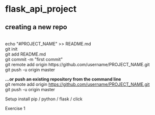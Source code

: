 # flask_api_project

<h2>creating a new repo</h2><br/>
echo "#PROJECT_NAME" >> README.md<br/>
git init<br/>
git add README.md<br/>
git commit -m "first commit"<br/>
git remote add origin https://github.com/username/PROJECT_NAME.git<br/>
git push -u origin master<br/>

<b>…or push an existing repository from the command line</b><br/>
git remote add origin https://github.com/username/PROJECT_NAME.git<br/>
git push -u origin master

Setup 
    install pip / python / flask / click 
    
Exercise 1




